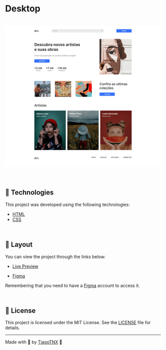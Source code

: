 # Desktop

<h1 align="center">
    <img alt="Preview Desktop" title="Preview Desktop" src=".github/site-desktop.webp" />
</h1>

<br>

## 🧪 Technologies

This project was developed using the following technologies:

- [HTML](https://developer.mozilla.org/pt-BR/docs/Web/HTML/Element)
- [CSS](https://developer.mozilla.org/pt-BR/docs/Web/CSS)

<br>

## 🔖 Layout

You can view the project through the links below:

- [Live Preview]()

- [Figma](https://www.figma.com/file/Yb9IBH56g7T1hdIyZ3BMNO/Desafios---Codel%C3%A2ndia?node-id=93571%3A1385)

Remembering that you need to have a [Figma](http://figma.com/) account to access it.

<br>

## 📝 License

This project is licensed under the MIT License. See the [LICENSE](LICENSE) file for details.

---

Made with 💜 by [TiagoTNX](https://github.com/TiagoTNX) 👋
